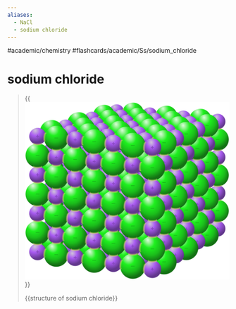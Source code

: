 ```yaml
---
aliases:
  - NaCl
  - sodium chloride
---
```


#academic/chemistry #flashcards/academic/Ss/sodium_chloride

# sodium chloride

> {{![structure of sodium chloride](../attachments/NaCl%20bonds.svg)}}
>
> {{structure of sodium chloride}} <!--SR:!2023-07-08,73,310!2023-07-08,73,310-->
